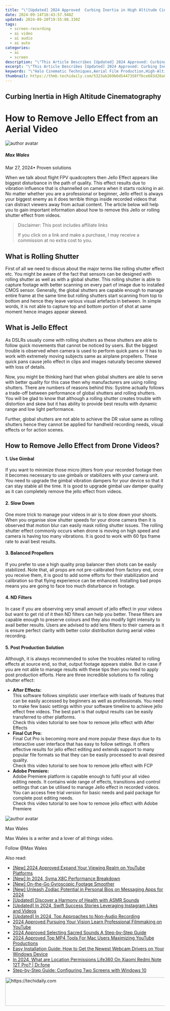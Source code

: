 ```yaml
---
title: "\"[Updated] 2024 Approved  Curbing Inertia in High Altitude Cinematography\""
date: 2024-09-14T16:43:57.948Z
updated: 2024-09-20T19:55:08.330Z
tags: 
  - screen-recording
  - ai video
  - ai audio
  - ai auto
categories: 
  - ai
  - screen
description: "\"This Article Describes [Updated] 2024 Approved: Curbing Inertia in High Altitude Cinematography\""
excerpt: "\"This Article Describes [Updated] 2024 Approved: Curbing Inertia in High Altitude Cinematography\""
keywords: "\"Halo Cinematic Techniques,Aerial Film Production,High-Altitude Filming Tricks,Overcoming Shot Delays,Sky Cinematography Innovations,Altitude Camera Setup,Breaking Free in Filmmaking\""
thumbnail: https://thmb.techidaily.com/5323ab269b6d5447358ffbce683d20a8b0db809b59cc59254c5cb25869dff46a.jpg
---
```


## Curbing Inertia in High Altitude Cinematography

# How to Remove Jello Effect from an Aerial Video

![author avatar](https://images.wondershare.com/filmora/article-images/max-wales-author.jpg)

##### Max Wales

 Mar 27, 2024• Proven solutions

When we talk about flight FPV quadcopters then Jello Effect appears like biggest disturbance in the path of quality. This effect results due to vibration influence that is channelled on camera when it starts rocking in air. No matter whether you are a professional or beginner, Jello effect is always your biggest enemy as it does terrible things inside recorded videos that can distract viewers away from actual content. The article below will help you to gain important information about how to remove this Jello or rolling shutter effect from videos.

>  Disclaimer: This post includes affiliate links
>
>  If you click on a link and make a purchase, I may receive a commission at no extra cost to you.
>

## What is Rolling Shutter

First of all we need to discus about the major terms like rolling shutter effect etc. You might be aware of the fact that sensors can be designed with rolling shutter as well as with a global shutter. This rolling shutter is able to capture footage with better scanning on every part of image due to installed CMOS sensor. Generally, the global shutters are capable enough to manage entire frame at the same time but rolling shutters start scanning from top to bottom and hence they leave various visual artefacts in between. In simple words, it is not able to capture top and bottom portion of shot at same moment hence images appear skewed.

## What is Jello Effect

As DSLRs usually come with rolling shutters as these shutters are able to follow quick movements that cannot be noticed by users. But the biggest trouble is observed when camera is used to perform quick pans or it has to work with extremely moving subjects same as airplane propellers. These quick pans cause jello effect in clips and images naturally become skewed with loss of details.

Now, you might be thinking hard that when global shutters are able to serve with better quality for this case then why manufacturers are using rolling shutters. There are numbers of reasons behind this: Systme actually follows a trade-off between performance of global shutters and rolling shutters. You will be glad to know that although a rolling shutter creates trouble with distortion and skew but it has ability to provide best results with dynamic range and low light performance.

Further, global shutters are not able to achieve the DR value same as rolling shutters hence they cannot be applied for handheld recording needs, visual effects or for action scenes.

## How to Remove Jello Effect from Drone Videos?

#### 1. Use Gimbal

If you want to minimize those micro jitters from your recorded footage then it becomes necessary to use gimbals or stabilizers with your camera unit. You need to upgrade the gimbal vibration dampers for your device so that it can stay stable all the time. It is good to upgrade gimbal uav damper quality as it can completely remove the jello effect from videos.

#### 2. Slow Down

One more trick to manage your videos in air is to slow down your shoots. When you organise slow shutter speeds for your drone camera then it is observed that motion blur can easily mask rolling shutter issues. The rolling shutter effect commonly occurs when drone is moving on high speed and camera is having too many vibrations. It is good to work with 60 fps frame rate to avail best results.

#### 3. Balanced Propellers

If you prefer to use a high quality prop balancer then shots can be easily stabilized. Note that, all props are not pre-calibrated from factory end, once you receive them, it is good to add some efforts for their stabilization and calibration so that flying experience can be enhanced. Installing bad props means you are going to face too much disturbance in footage.

#### 4. ND Filters

In case if you are observing very small amount of jello effect in your videos but want to get rid of it then ND filters can help you better. These filters are capable enough to preserve colours and they also modify light intensity to avail better results. Users are advised to add lens filters to their camera as it is ensure perfect clarity with better color distribution during aerial video recording.

#### 5. Post Production Solution

Although, it is always recommended to solve the troubles related to rolling effects at source end, so that, output footage appears stable. But in case if you are not able to manage results with these tips then you need to apply post production efforts. Here are three incredible solutions to fix rolling shutter effect:

* **After Effects:**  
This software follows simplistic user interface with loads of features that can be easily accessed by beginners as well as professionals. You need to make few basic settings within your software timeline to achieve jello effect free videos. The best part is that output results can be easily transferred to other platforms.  
Check this video tutorial to see how to remove jello effect with After Effects
* **Final Cut Pro:**  
Final Cut Pro is becoming more and more popular these days due to its interactive user interface that has easy to follow settings. It offers effective results for jello effect editing and extends support to many popular file formats so that they can be easily processed to avail desired quality.  
Check this video tutorial to see how to remove jello effect with FCP
* **Adobe Premiere:**  
Adobe Premiere platform is capable enough to fulfil your all video editing needs. It contains wide range of effects, transitions and control settings that can be utilised to manage Jello effect in recorded videos. You can access free trial version for basic needs and paid package for complete post editing needs.  
Check this video tutorial to see how to remove jello effect with Adobe Premiere

![author avatar](https://images.wondershare.com/filmora/article-images/max-wales-author.jpg)

Max Wales

Max Wales is a writer and a lover of all things video.

Follow @Max Wales


<ins class="adsbygoogle"
     style="display:block"
     data-ad-format="autorelaxed"
     data-ad-client="ca-pub-7571918770474297"
     data-ad-slot="1223367746"></ins>



<ins class="adsbygoogle"
     style="display:block"
     data-ad-client="ca-pub-7571918770474297"
     data-ad-slot="8358498916"
     data-ad-format="auto"
     data-full-width-responsive="true"></ins>


<span class="atpl-alsoreadstyle">Also read:</span>
<div><ul>
<li><a href="https://fox-blue.techidaily.com/new-2024-approved-expand-your-viewing-realm-on-youtube-platforms/"><u>[New] 2024 Approved Expand Your Viewing Realm on YouTube Platforms</u></a></li>
<li><a href="https://fox-blue.techidaily.com/new-in-2024-syma-x8c-performance-breakdown/"><u>[New] In 2024, Syma X8C Performance Breakdown</u></a></li>
<li><a href="https://extra-approaches.techidaily.com/new-on-the-go-gyroscopic-footage-smoother/"><u>[New] On-the-Go Gyroscopic Footage Smoother</u></a></li>
<li><a href="https://fox-blue.techidaily.com/new-unleash-zodiac-potential-in-personal-bios-on-messaging-apps-for-2024/"><u>[New] Unleash Zodiac Potential in Personal Bios on Messaging Apps for 2024</u></a></li>
<li><a href="https://fox-blue.techidaily.com/updated-discover-a-harmony-of-health-with-asmr-sounds/"><u>[Updated] Discover a Harmony of Health with ASMR Sounds</u></a></li>
<li><a href="https://instagram-videos.techidaily.com/updated-in-2024-swift-success-stories-leveraging-instagram-likes-and-videos/"><u>[Updated] In 2024, Swift Success Stories Leveraging Instagram Likes and Videos</u></a></li>
<li><a href="https://desktop-recording.techidaily.com/updated-in-2024-top-approaches-to-non-audio-recording/"><u>[Updated] In 2024, Top Approaches to Non-Audio Recording</u></a></li>
<li><a href="https://youtube-help.techidaily.com/2024-approved-pursuing-your-vision-learn-professional-filmmaking-on-youtube/"><u>2024 Approved Pursuing Your Vision Learn Professional Filmmaking on YouTube</u></a></li>
<li><a href="https://extra-guidance.techidaily.com/2024-approved-selecting-sacred-sounds-a-step-by-step-guide/"><u>2024 Approved Selecting Sacred Sounds A Step-by-Step Guide</u></a></li>
<li><a href="https://youtube-stream.techidaily.com/2024-approved-top-mp4-tools-for-mac-users-maximizing-youtube-productions/"><u>2024 Approved Top MP4 Tools For Mac Users Maximizing YouTube Productions</u></a></li>
<li><a href="https://hardware-updates.techidaily.com/easy-installation-guide-how-to-get-the-newest-webcam-drivers-on-your-windows-device/"><u>Easy Installation Guide: How to Get the Newest Webcam Drivers on Your Windows Device</u></a></li>
<li><a href="https://phone-solutions.techidaily.com/in-2024-what-are-location-permissions-life360-on-xiaomi-redmi-note-12t-pro-drfone-by-drfone-virtual-android/"><u>In 2024, What are Location Permissions Life360 On Xiaomi Redmi Note 12T Pro? | Dr.fone</u></a></li>
<li><a href="https://technical-tips.techidaily.com/step-by-step-guide-configuring-two-screens-with-windows-10/"><u>Step-by-Step Guide: Configuring Two Screens with Windows 10</u></a></li>
</ul></div>

<!-- affiliate ads begin -->
<a href="https://unicoeye.pxf.io/c/5597632/2148774/18498" target="_top" id="2148774">
  <img src="//a.impactradius-go.com/display-ad/18498-2148774" border="0" alt="https://techidaily.com" width="728" height="90"/>
</a>
<img height="0" width="0" src="https://unicoeye.pxf.io/i/5597632/2148774/18498" style="position:absolute;visibility:hidden;" border="0" />
<!-- affiliate ads end -->


